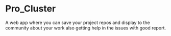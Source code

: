 # Pro_Cluster
A web app where you can save your project repos and display to the community about your work also getting help in the issues with good report.
